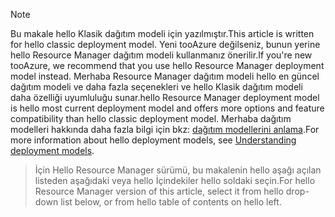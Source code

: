 > [!NOTE]
> <span data-ttu-id="de5b3-101">Bu makale hello Klasik dağıtım modeli için yazılmıştır.</span><span class="sxs-lookup"><span data-stu-id="de5b3-101">This article is written for hello classic deployment model.</span></span> <span data-ttu-id="de5b3-102">Yeni tooAzure değilseniz, bunun yerine hello Resource Manager dağıtım modeli kullanmanız önerilir.</span><span class="sxs-lookup"><span data-stu-id="de5b3-102">If you're new tooAzure, we recommend that you use hello Resource Manager deployment model instead.</span></span> <span data-ttu-id="de5b3-103">Merhaba Resource Manager dağıtım modeli hello en güncel dağıtım modeli ve daha fazla seçenekleri ve hello Klasik dağıtım modeli daha özelliği uyumluluğu sunar.</span><span class="sxs-lookup"><span data-stu-id="de5b3-103">hello Resource Manager deployment model is hello most current deployment model and offers more options and feature compatibility than hello classic deployment model.</span></span> <span data-ttu-id="de5b3-104">Merhaba dağıtım modelleri hakkında daha fazla bilgi için bkz: [dağıtım modellerini anlama](../articles/resource-manager-deployment-model.md).</span><span class="sxs-lookup"><span data-stu-id="de5b3-104">For more information about hello deployment models, see [Understanding deployment models](../articles/resource-manager-deployment-model.md).</span></span>

> <span data-ttu-id="de5b3-105">İçin Hello Resource Manager sürümü, bu makalenin hello aşağı açılan listeden aşağıdaki veya hello İçindekiler hello soldaki seçin.</span><span class="sxs-lookup"><span data-stu-id="de5b3-105">For hello Resource Manager version of this article, select it from hello drop-down list below, or from hello table of contents on hello left.</span></span>
>
>